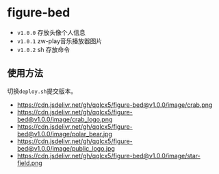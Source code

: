 # figure-bed

- `v1.0.0` 存放头像个人信息
- `v1.0.1` zw-play音乐播放器图片
- `v1.0.2` sh 存放命令

## 使用方法

切换`deploy.sh`提交版本。

- https://cdn.jsdelivr.net/gh/qqlcx5/figure-bed@v1.0.0/image/crab.png
- https://cdn.jsdelivr.net/gh/qqlcx5/figure-bed@v1.0.0/image/crab_logo.png
- https://cdn.jsdelivr.net/gh/qqlcx5/figure-bed@v1.0.0/image/polar_bear.jpg
- https://cdn.jsdelivr.net/gh/qqlcx5/figure-bed@v1.0.0/image/public_logo.jpg
- https://cdn.jsdelivr.net/gh/qqlcx5/figure-bed@v1.0.0/image/star-field.png